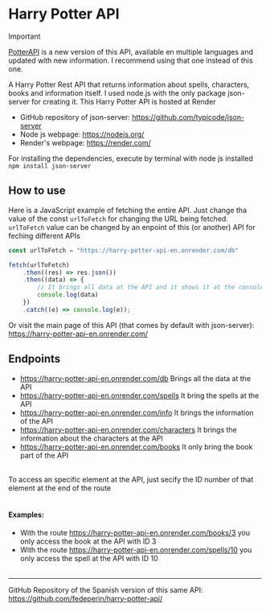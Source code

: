 # Harry Potter API
> [!IMPORTANT]  
> [PotterAPI](https://github.com/fedeperin/potterapi) is a new version of this API, available en multiple languages and updated with new information. I recommend using that one instead of this one.

A Harry Potter Rest API that returns information about spells, characters, books and information itself. I used node.js with the only package json-server for creating it. This Harry Potter API is hosted at Render<br>

* GitHub repository of json-server: https://github.com/typicode/json-server <br>
* Node js webpage: https://nodejs.org/ <br>
* Render's webpage: https://render.com/ <br>

For installing the dependencies, execute by terminal with node js installed  ``npm install json-server``

## How to use
Here is a JavaScript example of fetching the entire API. Just change tha value of the const ``urlToFetch`` for changing the URL being fetched. ``urlToFetch`` value can be changed by an enpoint of this (or another) API for feching different APIs <br>
```javascript
const urlToFetch = "https://harry-potter-api-en.onrender.com/db"

fetch(urlToFetch)
	.then((res) => res.json())
	.then((data) => {
		// It brings all data at the API and it shows it at the console
		console.log(data)
	})
	.catch((e) => console.log(e));
```
Or visit the main page of this API (that comes by default with json-server): https://harry-potter-api-en.onrender.com/

## Endpoints
* https://harry-potter-api-en.onrender.com/db Brings all the data at the API
* https://harry-potter-api-en.onrender.com/spells It bring the spells at the API
* https://harry-potter-api-en.onrender.com/info It brings the information of the API
* https://harry-potter-api-en.onrender.com/characters It brings the information about the characters at the API
* https://harry-potter-api-en.onrender.com/books It only bring the book part of the API <br>

<br>
To access an specific element at the API, just secify the ID number of that element at the end of the route <br><br>


#### Examples: 
* With the route https://harry-potter-api-en.onrender.com/books/3 you only access the book at the API with ID 3<br>
* With the route https://harry-potter-api-en.onrender.com/spells/10 you only access the spell at the API with ID 10 <br><br>
---
GitHub Repository of the Spanish version of this same API: https://github.com/fedeperin/harry-potter-api/
